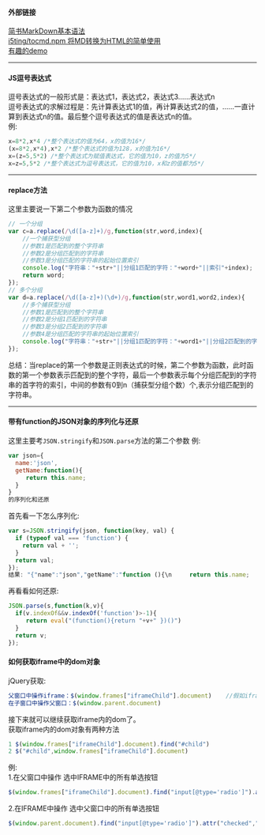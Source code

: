 #### 外部链接
[简书MarkDown基本语法](https://www.jianshu.com/p/191d1e21f7ed)  
[i5ting/tocmd.npm 将MD转换为HTML的简单使用](https://blog.csdn.net/jackie_bobo/article/details/79213988)  
[有趣的demo](http://whxaxes.github.io/canvas-test/menu.html)    

****	

#### JS逗号表达式
逗号表达式的一般形式是：表达式1，表达式2，表达式3……表达式n   
逗号表达式的求解过程是：先计算表达式1的值，再计算表达式2的值，……一直计算到表达式n的值。最后整个逗号表达式的值是表达式n的值。   
例:
```js
x=8*2,x*4 /*整个表达式的值为64，x的值为16*/ 
(x=8*2,x*4),x*2 /*整个表达式的值为128，x的值为16*/ 
x=(z=5,5*2) /*整个表达式为赋值表达式，它的值为10，z的值为5*/ 
x=z=5,5*2 /*整个表达式为逗号表达式，它的值为10，x和z的值都为5*/ 
```
****	

#### replace方法		
这里主要说一下第二个参数为函数的情况
```js
// 一个分组
var c=a.replace(/\d([a-z]+)/g,function(str,word,index){
	//一个捕获型分组
	//参数1是匹配到的整个字符串
	//参数2是分组匹配到的字符串
	//参数3是分组匹配的字符串的起始位置索引
	console.log("字符串："+str+"||分组1匹配的字符："+word+"||索引"+index);
	return word;
});
// 多个分组
var d=a.replace(/\d([a-z]+)(\d+)/g,function(str,word1,word2,index){
	//多个捕获型分组
	//参数1是匹配到的整个字符串
	//参数2是分组1匹配到的字符串
	//参数3是分组2匹配到的字符串
	//参数4是分组匹配的字符串的起始位置索引
	console.log("字符串："+str+"||分组1匹配的字符："+word1+"||分组2匹配到的字符："+word2+"||索引："+index);
});
```
总结：当replace的第一个参数是正则表达式的时候，第二个参数为函数，此时函数的第一个参数表示匹配到的整个字符，最后一个参数表示每个分组匹配到的字符串的首字符的索引，中间的参数有0到n（捕获型分组个数）个,表示分组匹配到的字符串。		
****	

#### 带有function的JSON对象的序列化与还原  
这里主要考`JSON.stringify`和`JSON.parse`方法的第二个参数
例:  
```js
var json={
  name:'json',
  getName:function(){
     return this.name;   
  }
}
的序列化和还原
```
首先看一下怎么序列化:  
```js
var s=JSON.stringify(json, function(key, val) {
  if (typeof val === 'function') {
    return val + '';
  }
  return val;
});
结果: "{"name":"json","getName":"function (){\n     return this.name;   \n  }"}"
```
再看看如何还原:  
```js
JSON.parse(s,function(k,v){
  if(v.indexOf&&v.indexOf('function')>-1){
     return eval("(function(){return "+v+" })()")
  }
  return v;
});
```


#### 如何获取iframe中的dom对象
jQuery获取:  
```js
父窗口中操作iframe：$(window.frames["iframeChild"].document)    //假如iframe的id为iframeChild   
在子窗口中操作父窗口：$(window.parent.document)  
```

接下来就可以继续获取iframe内的dom了。  
获取iframe内的dom对象有两种方法  
```js
1 $(window.frames["iframeChild"].document).find("#child")
2 $("#child",window.frames["iframeChild"].document)
```
例:  
1.在父窗口中操作 选中IFRAME中的所有单选按钮
```js
$(window.frames["iframeChild"].document).find("input[@type='radio']").attr("checked","true");
```
2.在IFRAME中操作 选中父窗口中的所有单选按钮
```js
$(window.parent.document).find("input[@type='radio']").attr("checked","true");
```










